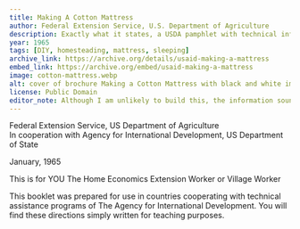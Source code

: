 ```yaml
---
title: Making A Cotton Mattress
author: Federal Extension Service, U.S. Department of Agriculture
description: Exactly what it states, a USDA pamphlet with technical information on building a mattress from scratch.
year: 1965
tags: [DIY, homesteading, mattress, sleeping]
archive_link: https://archive.org/details/usaid-making-a-mattress
embed_link: https://archive.org/embed/usaid-making-a-mattress
image: cotton-mattress.webp
alt: cover of brochure Making a Cotton Mattress with black and white image of group holding up a homemade mattress and text describing purpose 
license: Public Domain
editor_note: Although I am unlikely to build this, the information sounds genuinely useful, and I hadn't come across in any other written form. Especially since so much of my internet searches are for tutorials, DIY information and the like, I find it interesting to read this written booklet, especially since it was supported by the USDA. 
---
```


Federal Extension Service, US Department of Agriculture  
In cooperation with Agency for International Development, US Department of State

January, 1965

This is for YOU The Home Economics Extension Worker or Village Worker

This booklet was prepared for use in countries cooperating with technical assistance programs of The Agency for International Development. You will find these directions simply written for teaching purposes.
